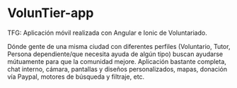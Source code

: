 # VolunTier-app
TFG: Aplicación móvil realizada con Angular e Ionic de Voluntariado.

Dónde gente de una misma ciudad con diferentes perfiles (Voluntario, Tutor, Persona dependiente/que necesita ayuda de algún tipo) buscan ayudarse mútuamente para que la comunidad mejore.
Aplicación bastante completa, chat interno, cámara, pantallas y diseños personalizados, mapas, donación vía Paypal, motores de búsqueda y filtraje, etc.
